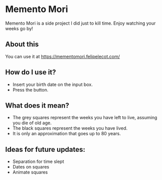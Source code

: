   
# Memento Mori
Memento Mori is a side project I did just to kill time. Enjoy watching your weeks go by!

## About this
You can use it at https://mementomori.felipelecot.com/

## How do I use it?
- Insert your birth date on the input box.
- Press the button.

## What does it mean?
- The grey squares represent the weeks you have left to live, assuming you die of old age.
- The black squares represent the weeks you have lived. 
- It is only an approximation that goes up to 80 years.
    
## Ideas for future updates:
- Separation for time slept
- Dates on squares
- Animate squares
